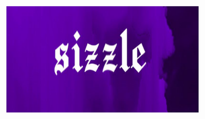 <img src="https://github.com/Sizzle-Z/Sizzle-Z/raw/main/standard.png?raw=true" width="1000" height="280">
